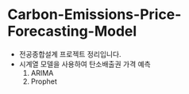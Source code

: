 # Carbon-Emissions-Price-Forecasting-Model
- 전공종합설계 프로젝트 정리입니다.
- 시계열 모델을 사용하여 탄소배출권 가격 예측
  1. ARIMA
  2. Prophet
